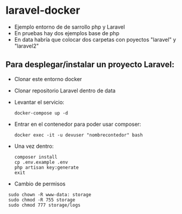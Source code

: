 # laravel-docker

- Ejemplo entorno de de sarrollo php y Laravel
- En pruebas hay dos ejemplos base de php
- En data habría que colocar dos carpetas con poyectos "laravel" y "laravel2"

## Para desplegar/instalar un proyecto Laravel:

- Clonar este entorno docker
- Clonar repositorio Laravel dentro de data
- Levantar el servicio: 

  ```docker-compose up -d```
  
- Entrar en el contenedor para poder usar composer:

  ```docker exec -it -u devuser "nombrecontedor" bash```
  
- Una vez dentro:

  ```
  composer install
  cp .env.example .env
  php artisan key:generate
  exit
  ```

- Cambio de permisos

 ```
  sudo chown -R www-data: storage
  sudo chmod -R 755 storage
  sudo chmod 777 storage/logs
  ```
